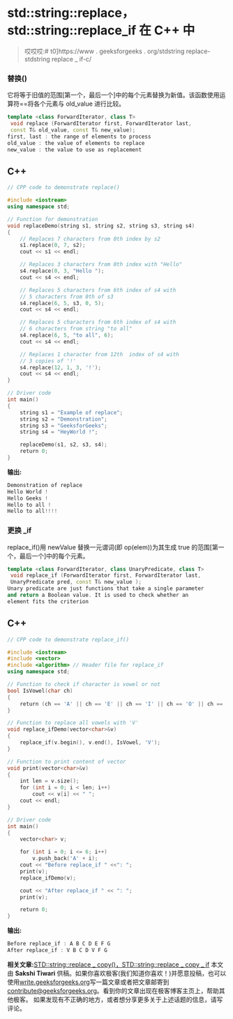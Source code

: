 # std::string::replace，std::string::replace_if 在 C++ 中

> 哎哎哎:# t0]https://www . geeksforgeeks . org/stdstring replace-stdstring replace _ if-c/

### **替换()**

它将等于旧值的范围[第一个，最后一个]中的每个元素替换为新值。该函数使用运算符==将各个元素与 old_value 进行比较。

```cpp
template <class ForwardIterator, class T>
 void replace (ForwardIterator first, ForwardIterator last,
 const T& old_value, const T& new_value);
first, last : the range of elements to process
old_value : the value of elements to replace
new_value : the value to use as replacement
```

## C++

```cpp
// CPP code to demonstrate replace()

#include <iostream>
using namespace std;

// Function for demonstration
void replaceDemo(string s1, string s2, string s3, string s4)
{
    // Replaces 7 characters from 0th index by s2
    s1.replace(0, 7, s2);
    cout << s1 << endl;

    // Replaces 3 characters from 0th index with "Hello"
    s4.replace(0, 3, "Hello ");
    cout << s4 << endl;

    // Replaces 5 characters from 6th index of s4 with
    // 5 characters from 0th of s3
    s4.replace(6, 5, s3, 0, 5);
    cout << s4 << endl;

    // Replaces 5 characters from 6th index of s4 with
    // 6 characters from string "to all"
    s4.replace(6, 5, "to all", 6);
    cout << s4 << endl;

    // Replaces 1 character from 12th  index of s4 with
    // 3 copies of '!'
    s4.replace(12, 1, 3, '!');
    cout << s4 << endl;
}

// Driver code
int main()
{
    string s1 = "Example of replace";
    string s2 = "Demonstration";
    string s3 = "GeeksforGeeks";
    string s4 = "HeyWorld !";

    replaceDemo(s1, s2, s3, s4);
    return 0;
}
```

**输出:**

```cpp
Demonstration of replace
Hello World !
Hello Geeks !
Hello to all !
Hello to all!!!!
```

### **更换 _if**

replace_if()用 newValue 替换一元谓词(即 op(elem))为其生成 true 的范围[第一个，最后一个]中的每个元素。

```cpp
template <class ForwardIterator, class UnaryPredicate, class T>
 void replace_if (ForwardIterator first, ForwardIterator last,
 UnaryPredicate pred, const T& new_value );
Unary predicate are just functions that take a single parameter 
and return a Boolean value. It is used to check whether an 
element fits the criterion
```

## C++

```cpp
// CPP code to demonstrate replace_if()

#include <iostream>
#include <vector>
#include <algorithm> // Header file for replace_if
using namespace std;

// Function to check if character is vowel or not
bool IsVowel(char ch)
{
    return (ch == 'A' || ch == 'E' || ch == 'I' || ch == 'O' || ch == 'U');
}

// Function to replace all vowels with 'V'
void replace_ifDemo(vector<char>&v)
{
    replace_if(v.begin(), v.end(), IsVowel, 'V');
}

// Function to print content of vector
void print(vector<char>&v)
{
    int len = v.size();
    for (int i = 0; i < len; i++)
        cout << v[i] << " ";
    cout << endl;
}

// Driver code
int main()
{
    vector<char> v;

    for (int i = 0; i <= 6; i++)
        v.push_back('A' + i);
    cout << "Before replace_if " <<": ";
    print(v);
    replace_ifDemo(v);

    cout << "After replace_if " << ": ";
    print(v);

    return 0;
}
```

**输出:**

```cpp
Before replace_if : A B C D E F G 
After replace_if : V B C D V F G 
```

**相关文章:**[STD::string::replace _ copy()，STD::string::replace _ copy _ if](https://www.geeksforgeeks.org/stdstringreplace_copy-stdstringreplace_copy_if-cpp/)
本文由 **Sakshi Tiwari** 供稿。如果你喜欢极客(我们知道你喜欢！)并愿意投稿，也可以使用[write.geeksforgeeks.org](https://write.geeksforgeeks.org)写一篇文章或者把文章邮寄到 contribute@geeksforgeeks.org。看到你的文章出现在极客博客主页上，帮助其他极客。
如果发现有不正确的地方，或者想分享更多关于上述话题的信息，请写评论。